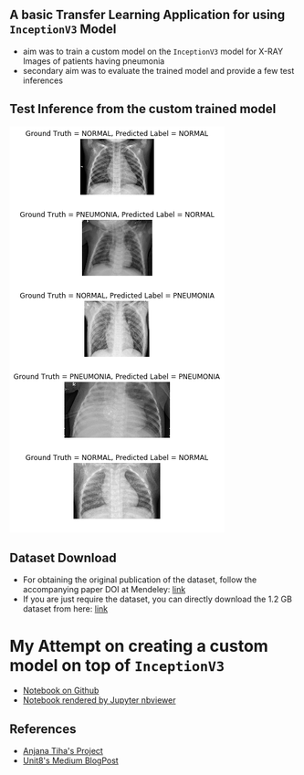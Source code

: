 ## A basic Transfer Learning Application for using `InceptionV3` Model

- aim was to train a custom model on the `InceptionV3` model for X-RAY Images of patients having pneumonia
- secondary aim was to evaluate the trained model and provide a few test inferences

## Test Inference from the custom trained model

![Output](Sample_Test_Run.png)

## Dataset Download

- For obtaining the original publication of the dataset, follow the accompanying paper DOI at Mendeley: [link](https://data.mendeley.com/datasets/rscbjbr9sj/2)
- If you are just require the dataset, you can directly download the 1.2 GB dataset from here: [link](https://data.mendeley.com/datasets/rscbjbr9sj/2/files/41d542e7-7f91-47f6-9ff2-dd8e5a5a7861/ChestXRay2017.zip)

# My Attempt on creating a custom model on top of `InceptionV3`

- [Notebook on Github](https://github.com/Dexter1618/MMWML/blob/master/Week04/Pneumonia_Detection_Transfer_Learning.ipynb)
- [Notebook rendered by Jupyter nbviewer](https://nbviewer.jupyter.org/github/Dexter1618/MMWML/blob/master/Week04/Pneumonia_Detection_Transfer_Learning.ipynb)

## References

- [Anjana Tiha's Project](https://nbviewer.jupyter.org/github/anjanatiha/Pneumonia-Detection-from-Chest-X-Ray-Images-with-Deep-Learning/blob/master/code/Detection%20of%20Pneumonia%20from%20Chest%20X-Ray%20Images%201.0.0.3.ipynb)
- [Unit8's Medium BlogPost](https://medium.com/unit8-machine-learning-publication/detecting-pneumonia-on-x-ray-images-covnets-and-transfer-learning-6d94b58c6657)
